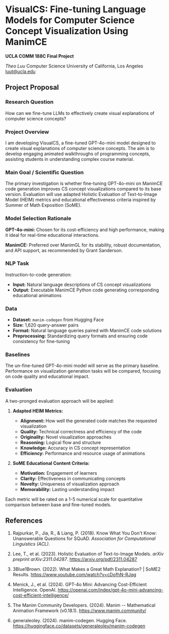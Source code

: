 # VisualCS: Fine-tuning Language Models for Computer Science Concept Visualization Using ManimCE

**UCLA COMM 188C Final Project**

*Theo Luu*
Computer Science
University of California, Los Angeles
luut@ucla.edu

## Project Proposal

### Research Question

How can we fine-tune LLMs to effectively create visual explanations of computer science concepts?

### Project Overview

I am developing VisualCS, a fine-tuned GPT-4o-mini model designed to create visual explanations of computer science concepts. The aim is to develop engaging animated walkthroughs of programming concepts, assisting students in understanding complex course material.

### Main Goal / Scientific Question

The primary investigation is whether fine-tuning GPT-4o-mini on ManimCE code generation improves CS concept visualizations compared to its base version. Evaluation will use adapted Holistic Evaluation of Text-to-Image Model (HEIM) metrics and educational effectiveness criteria inspired by Summer of Math Exposition (SoME).

### Model Selection Rationale

**GPT-4o-mini:** Chosen for its cost-efficiency and high performance, making it ideal for real-time educational interactions.

**ManimCE:** Preferred over ManimGL for its stability, robust documentation, and API support, as recommended by Grant Sanderson.

### NLP Task

Instruction-to-code generation:

- **Input:** Natural language descriptions of CS concept visualizations
- **Output:** Executable ManimCE Python code generating corresponding educational animations

### Data

- **Dataset:** `manim-codegen` from Hugging Face
- **Size:** 1,620 query-answer pairs
- **Format:** Natural language queries paired with ManimCE code solutions
- **Preprocessing:** Standardizing query formats and ensuring code consistency for fine-tuning

### Baselines

The un-fine-tuned GPT-4o-mini model will serve as the primary baseline. Performance on visualization generation tasks will be compared, focusing on code quality and educational impact.

### Evaluation

A two-pronged evaluation approach will be applied:

1. **Adapted HEIM Metrics:**
   - **Alignment:** How well the generated code matches the requested visualization
   - **Quality:** Technical correctness and efficiency of the code
   - **Originality:** Novel visualization approaches
   - **Reasoning:** Logical flow and structure
   - **Knowledge:** Accuracy in CS concept representation
   - **Efficiency:** Performance and resource usage of animations

2. **SoME Educational Content Criteria:**
   - **Motivation:** Engagement of learners
   - **Clarity:** Effectiveness in communicating concepts
   - **Novelty:** Uniqueness of visualization approach
   - **Memorability:** Lasting understanding impact

Each metric will be rated on a 1-5 numerical scale for quantitative comparison between base and fine-tuned models.

## References

1. Rajpurkar, P., Jia, R., & Liang, P. (2018). Know What You Don't Know: Unanswerable Questions for SQuAD. *Association for Computational Linguistics (ACL)*.

2. Lee, T., et al. (2023). Holistic Evaluation of Text-to-Image Models. *arXiv preprint arXiv:2311.04287*. https://arxiv.org/pdf/2311.04287

3. 3Blue1Brown. (2022). What Makes a Great Math Explanation? | SoME2 Results. https://www.youtube.com/watch?v=cDofhN-RJqg

4. Menick, J., et al. (2024). GPT-4o Mini: Advancing Cost-Efficient Intelligence. OpenAI. https://openai.com/index/gpt-4o-mini-advancing-cost-efficient-intelligence/

5. The Manim Community Developers. (2024). Manim -- Mathematical Animation Framework (v0.18.1). https://www.manim.community/

6. generaleoley. (2024). manim-codegen. Hugging Face. https://huggingface.co/datasets/generaleoley/manim-codegen